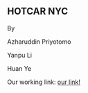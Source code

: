 ## HOTCAR NYC

By

Azharuddin Priyotomo

Yanpu Li

Huan Ye

Our working link: [our link!](http://hotcars-nyc.github.io)



